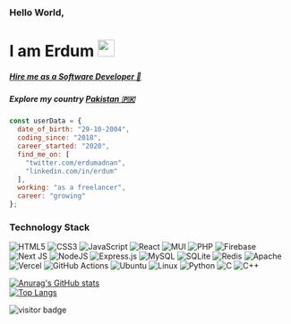 ### Hello World,
# I am Erdum <img src="https://raw.githubusercontent.com/MartinHeinz/MartinHeinz/master/wave.gif" width="30px">

##### [Hire me as a Software Developer 💼](mailto:erdumadnan@gmail.com)

##### Explore my country [Pakistan :pakistan:](https://www.google.com/travel/things-to-do?g2lb=2503771%2C4624411%2C4684911%2C4270442%2C4317915%2C4371335%2C4258168%2C4640247%2C4306835%2C4401769%2C4672717%2C4596364%2C4644488%2C4597339%2C4661273%2C2503781%2C2502548%2C4419364%2C4641139%2C4605861%2C4284970%2C4270859%2C4291517&hl=en-PK&gl=pk&cs=1&ssta=1&dest_mid=%2Fm%2F05sb1&dest_state_type=main&dest_src=o&sa=X&ved=2ahUKEwiB7evfpdn0AhWNCOwKHZTDC8AQ6tEBKAR6BAhQEAs#ttdm=30.230854_71.259611_6&ttdmf=%252Fm%252F0248y5)

```js
const userData = {
  date_of_birth: "29-10-2004",
  coding_since: "2018",
  career_started: "2020",
  find_me_on: [
    "twitter.com/erdumadnan",
    "linkedin.com/in/erdum"
  ],
  working: "as a freelancer",
  career: "growing"
};
```

### Technology Stack
  ![HTML5](https://img.shields.io/badge/html5-%23E34F26.svg?style=for-the-badge&logo=html5&logoColor=white)
  ![CSS3](https://img.shields.io/badge/css3-%231572B6.svg?style=for-the-badge&logo=css3&logoColor=white)
  ![JavaScript](https://img.shields.io/badge/javascript-%23323330.svg?style=for-the-badge&logo=javascript&logoColor=%23F7DF1E)
  ![React](https://img.shields.io/badge/react-%2320232a.svg?style=for-the-badge&logo=react&logoColor=%2361DAFB)
  ![MUI](https://img.shields.io/badge/MUI-%230081CB.svg?style=for-the-badge&logo=material-ui&logoColor=white)
  ![PHP](https://img.shields.io/badge/php-%23777BB4.svg?style=for-the-badge&logo=php&logoColor=white)
  ![Firebase](https://img.shields.io/badge/firebase-%23039BE5.svg?style=for-the-badge&logo=firebase)
  ![Next JS](https://img.shields.io/badge/Next-black?style=for-the-badge&logo=next.js&logoColor=white)
  ![NodeJS](https://img.shields.io/badge/node.js-6DA55F?style=for-the-badge&logo=node.js&logoColor=white)
  ![Express.js](https://img.shields.io/badge/express.js-%23404d59.svg?style=for-the-badge&logo=express&logoColor=%2361DAFB)
  ![MySQL](https://img.shields.io/badge/mysql-%2300f.svg?style=for-the-badge&logo=mysql&logoColor=white)
  ![SQLite](https://img.shields.io/badge/sqlite-%2307405e.svg?style=for-the-badge&logo=sqlite&logoColor=white)
  ![Redis](https://img.shields.io/badge/redis-%23DD0031.svg?style=for-the-badge&logo=redis&logoColor=white)
  ![Apache](https://img.shields.io/badge/apache-%23D42029.svg?style=for-the-badge&logo=apache&logoColor=white)
  ![Vercel](https://img.shields.io/badge/vercel-%23000000.svg?style=for-the-badge&logo=vercel&logoColor=white)
  ![GitHub Actions](https://img.shields.io/badge/githubactions-%232671E5.svg?style=for-the-badge&logo=githubactions&logoColor=white)
  ![Ubuntu](https://img.shields.io/badge/Ubuntu-E95420?style=for-the-badge&logo=ubuntu&logoColor=white)
  ![Linux](https://img.shields.io/badge/Linux-FCC624?style=for-the-badge&logo=linux&logoColor=black)
  ![Python](https://img.shields.io/badge/python-3670A0?style=for-the-badge&logo=python&logoColor=ffdd54)
  ![C](https://img.shields.io/badge/c-%2300599C.svg?style=for-the-badge&logo=c&logoColor=white)
  ![C++](https://img.shields.io/badge/c++-%2300599C.svg?style=for-the-badge&logo=c%2B%2B&logoColor=white)

[![Anurag's GitHub stats](https://github-readme-stats.vercel.app/api?username=erdum&show_icons=true&include_all_commits=true&icon_color=e95420&title_color=e95420)](https://github.com/anuraghazra/github-readme-stats)\
[![Top Langs](https://github-readme-stats.vercel.app/api/top-langs/?username=erdum&langs_count=10&layout=compact)](https://github.com/anuraghazra/github-readme-stats)


![visitor badge](https://visitor-badge.glitch.me/badge?page_id=erdum.erdum)

